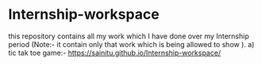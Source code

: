 # Internship-workspace
this repository contains all my work which I have done over my Internship period (Note:- it contain only that work which is being allowed to show ).
a) tic tak toe game:- https://sainitu.github.io/Internship-workspace/
